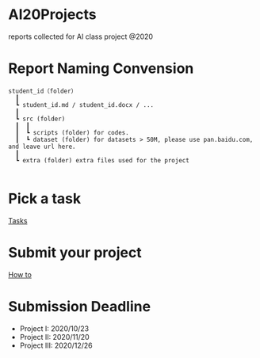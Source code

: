 # AI20Projects

reports collected for AI class project @2020

# Report Naming Convension
```
student_id（folder）  
  ┃
  ┗ student_id.md / student_id.docx / ...  
  ┃
  ┗ src (folder)
  ┃  ┃
  ┃  ┗ scripts (folder) for codes.
  ┃  ┗ dataset (folder) for datasets > 50M, please use pan.baidu.com, and leave url here.
  ┃
  ┗ extra (folder) extra files used for the project
  
```
 
# Pick a task
[Tasks](./aitasks.md)

# Submit your project
[How to](./Submission-Howto.md)

# Submission Deadline
- Project I: 2020/10/23
- Project II: 2020/11/20
- Project III: 2020/12/26

